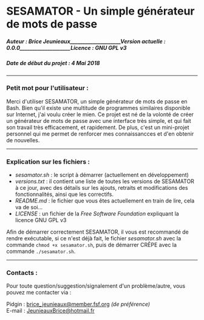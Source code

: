 # SESAMATOR - Un simple générateur de mots de passe
##### Auteur : Brice Jeunieaux____________________Version actuelle : 0.0.0____________________Licence : GNU GPL v3
##### Date de début du projet : 4 Mai 2018

-----------------------------------------------------------------------------------------------
### Petit mot pour l'utilisateur :
Merci d'utiliser SESAMATOR, un simple générateur de mots de passe en Bash.
Bien qu'il existe une multitude de programmes similaires disponible sur Internet, j'ai voulu créer le mien.
Ce projet est né de la volonté de créer un générateur de mots de passe avec une interface très simple, et qui fait son travail très efficacement, et rapidement.
De plus, c'est un mini-projet personnel qui me permet de renforcer mes connaissancces et d'en obtenir de nouvelles.

-----------------------------------------------------------------------------------------------
### Explication sur les fichiers :
- _sesamator.sh_ : le script à démarrer (actuellement en développement)
- _versions.txt_ : il contient une liste de toutes les versions de SESAMATOR à ce jour, avec des détails sur les ajouts, retraits et modifications des fonctionnalités, ainsi que les correctifs.
- _README.md_ : le fichier que vous êtes actuellement en train de lire, cela va de soi...
- _LICENSE_ : un fichier de la _Free Software Foundation_ expliquant la licence GNU GPL v3

Afin de démarrer correctement SESAMATOR, il vous est recommandé de rendre exécutable, si ce n'est déjà fait, le fichier _sesamator.sh_ avec la commande `chmod +x sesamator.sh`, puis de démarrer CRÊPE avec la commande `./sesamator.sh`.

-----------------------------------------------------------------------------------------------
### Contacts :
Pour toute question/suggestion/signalement d'un problème/autre, vous pouvez me contacter via :

Pidgin : brice_jeunieaux@member.fsf.org _(de préférence)_  
E-mail : JeunieauxBrice@hotmail.fr

